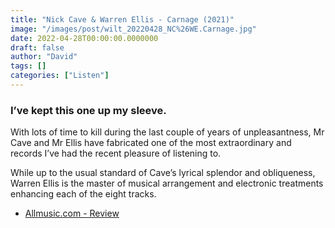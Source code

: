 ```yaml
---
title: "Nick Cave & Warren Ellis - Carnage (2021)"
image: "/images/post/wilt_20220428_NC%26WE.Carnage.jpg"
date: 2022-04-28T00:00:00.0000000
draft: false
author: "David"
tags: []
categories: ["Listen"]
---
```

### I’ve kept this one up my sleeve. 

 With lots of time to kill during the last couple of years of unpleasantness, Mr Cave and Mr Ellis have fabricated one of the most extraordinary and records I’ve had the recent pleasure of listening to.

 While up to the usual standard of Cave’s lyrical splendor and obliqueness, Warren Ellis is the master of musical arrangement and electronic treatments enhancing each of the eight tracks. 

-  [Allmusic.com - Review](https://www.allmusic.com/album/carnage-mw0003487470)
